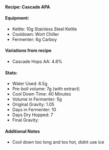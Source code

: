 #### Recipe: Cascade APA

#### Equipment:
  * Kettle: 10g Stainless Steel Kettle
  * Cooldown: Wort Chiller
  * Fermenter: 6g Carboy

#### Variations from recipe
  * Cascade Hops AA: 4.8%

#### Stats:
  * Water Used:  6.5g
  * Pre-boil volume: 7g (with extract)
  * Cool Down Time: 40 Minutes
  * Volume in Fermenter: 5g
  * Original Gravity: 1.05
  * Days in Fermenter: 10
  * Days Dry Hopped: 7
  * Final Gravity:

#### Additional Notes
  * Cool down too long and too hot, didnt use ice
